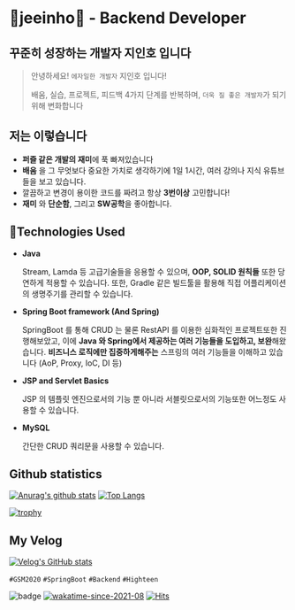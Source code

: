 # 🍦jeeinho🍦 - Backend Developer
## 꾸준히 성장하는 개발자 지인호 입니다
> 안녕하세요! `에자일한 개발자` 지인호 입니다!
> 
> 배움, 실습, 프로젝트, 피드백 4가지 단계를 반복하며, `더욱 질 좋은 개발자`가 되기 위해 변화합니다

## 저는 이렇습니다
-  **퍼즐 같은 개발의 재미**에 푹 빠져있습니다   
- **배움** 을 그 무엇보다 중요한 가치로 생각하기에 1일 1시간, 여러 강의나 지식 유튜브들을 보고 있습니다.
- 깔끔하고 변경이 용이한 코드를 짜려고 항상 **3번이상** 고민합니다!
- **재미** 와 **단순함**, 그리고 **SW공학**을 좋아합니다.

## 📘Technologies Used
- **Java**
    
    Stream, Lamda 등 고급기술들을 응용할 수 있으며, **OOP, SOLID 원칙들** 또한 당연하게 적용할 수 있습니다. 또한, Gradle 같은 빌드툴을 활용해 직접 어플리케이션의 생명주기를 관리할 수 있습니다.
    
- **Spring Boot framework (And Spring)**
    
    SpringBoot 를 통해 CRUD 는 물론 RestAPI 를 이용한 심화적인 프로젝트또한 진행해보았고, 이에 **Java 와 Spring에서 제공하는 여러 기능들을 도입하고, 보완**해왔습니다.
    **비즈니스 로직에만 집중하게해주는** 스프링의 여러 기능들을 이해하고 있습니다 (AoP, Proxy, IoC, DI 등)
    
- **JSP and Servlet Basics**
    
    JSP 의 템플릿 엔진으로서의 기능 뿐 아니라 서블릿으로서의 기능또한 어느정도 사용할 수 있습니다.
    
- **MySQL**
    
    간단한 CRUD 쿼리문을 사용할 수 있습니다.
    
## Github statistics
[![Anurag's github stats](https://github-readme-stats.vercel.app/api?username=key-del-jeeinho&show_icons=true&theme=vuefy)](https://github.com/key-del-jeeinho/github-readme-stats)
[![Top Langs](https://github-readme-stats.vercel.app/api/top-langs/?username=key-del-jeeinho&hide=r,jupyter%20notebook,c%23)](https://github.com/anuraghazra/github-readme-stats)

[![trophy](https://github-profile-trophy.vercel.app/?username=key-del-jeeinho&no-frame=true&row=1&column=6&no-bg=true)](https://github.com/key-del-jeeinho/)
## My Velog
[![Velog's GitHub stats](https://velog-readme-stats.vercel.app/api?name=xylopeofficial)](https://velog.io/@xylopeofficial/%EC%86%8C%EB%A7%88%EA%B3%A0%EA%B0%80-%EA%B3%A0%EC%A1%B8%EC%B7%A8%EC%97%85%EC%9D%84-%EC%A4%80%EB%B9%84%ED%95%98%EB%8A%94-%EB%B0%A9%EB%B2%95)

`#GSM2020` `#SpringBoot` `#Backend` `#Highteen`


![badge](https://img.shields.io/badge/github-GIVEME--STAR-red)
[![wakatime-since-2021-08](https://wakatime.com/badge/user/9ac46ecd-614f-4eb7-be89-6776962877a4.svg)](https://wakatime.com/@9ac46ecd-614f-4eb7-be89-6776962877a4)
[![Hits](https://hits.seeyoufarm.com/api/count/incr/badge.svg?url=https%3A%2F%2Fgithub.com%2FDavidHabot&count_bg=%234FC83D&title_bg=%23555555&icon=&icon_color=%23E7E7E7&title=hits&edge_flat=false)](https://hits.seeyoufarm.com)
